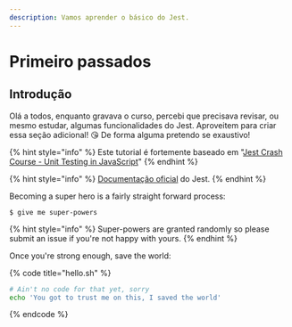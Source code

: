 ```yaml
---
description: Vamos aprender o básico do Jest.
---
```


# Primeiro passados

## Introdução



Olá a todos, enquanto gravava o curso, percebi que precisava revisar, ou mesmo estudar, algumas funcionalidades do Jest. Aproveitem para criar essa seção adicional! 😘 De forma alguma pretendo se exaustivo! 

{% hint style="info" %}
Este tutorial é fortemente baseado em "[Jest Crash Course - Unit Testing in JavaScript](https://www.youtube.com/watch?v=7r4xVDI2vho)"
{% endhint %}

{% hint style="info" %}
[Documentação oficial](https://jestjs.io/docs/getting-started) do Jest. 
{% endhint %}



Becoming a super hero is a fairly straight forward process:

```
$ give me super-powers
```

{% hint style="info" %}
 Super-powers are granted randomly so please submit an issue if you're not happy with yours.
{% endhint %}

Once you're strong enough, save the world:

{% code title="hello.sh" %}
```bash
# Ain't no code for that yet, sorry
echo 'You got to trust me on this, I saved the world'
```
{% endcode %}



